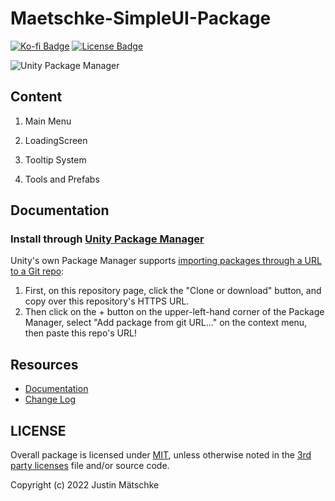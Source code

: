 # Maetschke-SimpleUI-Package
 
[![Ko-fi Badge](https://img.shields.io/badge/donate-ko--fi-29abe0.svg?logo=ko-fi)](https://ko-fi.com/justinmaetschke) [![License Badge](https://img.shields.io/github/license/OmiyaGames/template-unity-package)](/LICENSE.md)

![Unity Package Manager]()

## Content

1. Main Menu

2. LoadingScreen

3. Tooltip System

4. Tools and Prefabs

## Documentation


### Install through [Unity Package Manager](https://docs.unity3d.com/Manual/upm-ui-giturl.html)

Unity's own Package Manager supports [importing packages through a URL to a Git repo](https://docs.unity3d.com/Manual/upm-ui-giturl.html):

1. First, on this repository page, click the "Clone or download" button, and copy over this repository's HTTPS URL.  
2. Then click on the + button on the upper-left-hand corner of the Package Manager, select "Add package from git URL..." on the context menu, then paste this repo's URL!


## Resources

- [Documentation]()
- [Change Log](/CHANGELOG.md)

## LICENSE

Overall package is licensed under [MIT](/LICENSE.md), unless otherwise noted in the [3rd party licenses](/THIRD%20PARTY%20NOTICES.md) file and/or source code.

Copyright (c) 2022 Justin Mätschke
